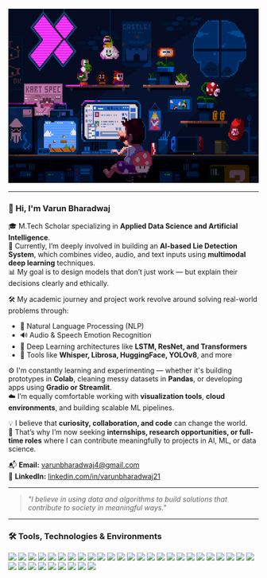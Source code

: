 <p align="center">
  <img src="assets/banner.gif" width="100%" height="350px" alt="Header Banner"/>
</p>

---

### 👋 Hi, I'm Varun Bharadwaj

🎓 M.Tech Scholar specializing in **Applied Data Science and Artificial Intelligence**.  
🧠 Currently, I’m deeply involved in building an **AI-based Lie Detection System**, which combines video, audio, and text inputs using **multimodal deep learning** techniques.  
📊 My goal is to design models that don’t just work — but explain their decisions clearly and ethically.

🛠️ My academic journey and project work revolve around solving real-world problems through:  
- 📝 Natural Language Processing (NLP)  
- 🔊 Audio & Speech Emotion Recognition  
- 🧠 Deep Learning architectures like **LSTM, ResNet, and Transformers**  
- 🧰 Tools like **Whisper, Librosa, HuggingFace, YOLOv8**, and more

⚙️ I'm constantly learning and experimenting — whether it's building prototypes in **Colab**, cleaning messy datasets in **Pandas**, or developing apps using **Gradio or Streamlit**.  
☁️ I’m equally comfortable working with **visualization tools**, **cloud environments**, and building scalable ML pipelines.

💡 I believe that **curiosity, collaboration, and code** can change the world.  
🚀 That’s why I’m now seeking **internships, research opportunities, or full-time roles** where I can contribute meaningfully to projects in AI, ML, or data science.

📬 **Email:** [varunbharadwaj4@gmail.com](mailto:varunbharadwaj4@gmail.com)  
🔗 **LinkedIn:** [linkedin.com/in/varunbharadwaj21](https://www.linkedin.com/in/varunbharadwaj21)

---

> _"I believe in using data and algorithms to build solutions that contribute to society in meaningful ways."_

---

### 🛠️ Tools, Technologies & Environments

<p align="left">

<img src="https://img.shields.io/badge/Python-3776AB?style=for-the-badge&logo=python&logoColor=white"/>
<img src="https://img.shields.io/badge/Numpy-013243?style=for-the-badge&logo=numpy&logoColor=white"/>
<img src="https://img.shields.io/badge/Pandas-150458?style=for-the-badge&logo=pandas&logoColor=white"/>
<img src="https://img.shields.io/badge/Matplotlib-11557C?style=for-the-badge&logo=matplotlib&logoColor=white"/>
<img src="https://img.shields.io/badge/Plotly-3F4F75?style=for-the-badge&logo=plotly&logoColor=white"/>
<img src="https://img.shields.io/badge/Pillow-CC3344?style=for-the-badge&logo=python&logoColor=white"/>
<img src="https://img.shields.io/badge/LLM-6200EE?style=for-the-badge&logo=openai&logoColor=white"/>
<img src="https://img.shields.io/badge/TensorFlow-FF6F00?style=for-the-badge&logo=tensorflow&logoColor=white"/>
<img src="https://img.shields.io/badge/Neural%20Network-6A1B9A?style=for-the-badge&logo=keras&logoColor=white"/>
<img src="https://img.shields.io/badge/MySQL-4479A1?style=for-the-badge&logo=mysql&logoColor=white"/>
<img src="https://img.shields.io/badge/Bokeh-E4562E?style=for-the-badge&logo=bokeh&logoColor=white"/>
<img src="https://img.shields.io/badge/RNN-7B1FA2?style=for-the-badge&logo=pytorch&logoColor=white"/>
<img src="https://img.shields.io/badge/Deep%20Learning-0A192F?style=for-the-badge&logo=deepnote&logoColor=white"/>
<img src="https://img.shields.io/badge/NLP-4A90E2?style=for-the-badge&logo=spacy&logoColor=white"/>
<img src="https://img.shields.io/badge/spaCy-09A3D5?style=for-the-badge&logo=spacy&logoColor=white"/>

<img src="https://img.shields.io/badge/Seaborn-004B87?style=for-the-badge&logo=python&logoColor=white"/>
<img src="https://img.shields.io/badge/Scikit--learn-F7931E?style=for-the-badge&logo=scikit-learn&logoColor=white"/>
<img src="https://img.shields.io/badge/OpenCV-5C3EE8?style=for-the-badge&logo=opencv&logoColor=white"/>
<img src="https://img.shields.io/badge/Librosa-FFAA00?style=for-the-badge&logo=python&logoColor=white"/>
<img src="https://img.shields.io/badge/Whisper-FF6F00?style=for-the-badge&logo=openai&logoColor=white"/>
<img src="https://img.shields.io/badge/HuggingFace-FCC624?style=for-the-badge&logo=huggingface&logoColor=black"/>

<img src="https://img.shields.io/badge/TensorFlow-FF6F00?style=for-the-badge&logo=tensorflow&logoColor=white"/>
<img src="https://img.shields.io/badge/PyTorch-EE4C2C?style=for-the-badge&logo=pytorch&logoColor=white"/>
<img src="https://img.shields.io/badge/Keras-D00000?style=for-the-badge&logo=keras&logoColor=white"/>
<img src="https://img.shields.io/badge/YOLOv8-000000?style=for-the-badge&logo=yolo&logoColor=white"/>

<img src="https://img.shields.io/badge/Jupyter-F37626?style=for-the-badge&logo=jupyter&logoColor=white"/>
<img src="https://img.shields.io/badge/Google%20Colab-F9AB00?style=for-the-badge&logo=googlecolab&logoColor=white"/>
<img src="https://img.shields.io/badge/Spyder-FF0000?style=for-the-badge&logo=spyder-ide&logoColor=white"/>
<img src="https://img.shields.io/badge/VSCode-007ACC?style=for-the-badge&logo=visualstudiocode&logoColor=white"/>
<img src="https://img.shields.io/badge/GitHub-181717?style=for-the-badge&logo=github&logoColor=white"/>

<img src="https://img.shields.io/badge/Kaggle-20BEFF?style=for-the-badge&logo=kaggle&logoColor=white"/>
<img src="https://img.shields.io/badge/GCP-4285F4?style=for-the-badge&logo=googlecloud&logoColor=white"/>

<img src="https://img.shields.io/badge/Streamlit-FF4B4B?style=for-the-badge&logo=streamlit&logoColor=white"/>
<img src="https://img.shields.io/badge/Gradio-2D2D2D?style=for-the-badge&logo=gradio&logoColor=white"/>

</p>


